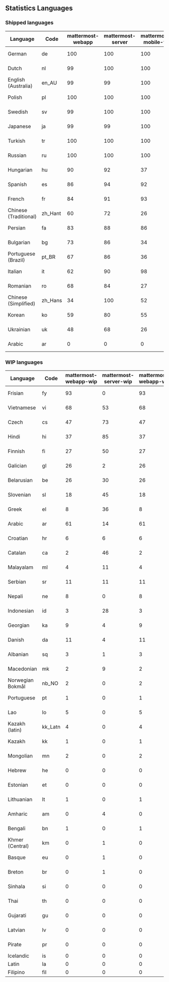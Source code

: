 ## Statistics Languages ##
###  Shipped languages  ###
|Language|Code|mattermost-webapp|mattermost-server|mattermost-mobile-v2|mattermost-desktop|focalboard-webapp|playbooks-webapp|Total|Last Modified|
|---|---|---|---|---|---|---|---|---|---|
|German|de| 100| 100| 100| 100| 100| 100| 99|2023-03-15T14:51:57.874337Z|
|Dutch|nl| 99| 100| 100| 100| 99| 100| 99|2023-03-24T13:16:47.375690Z|
|English (Australia)|en_AU| 99| 99| 100| 100| 100| 99| 99|2023-03-23T08:57:03.826338Z|
|Polish|pl| 100| 100| 100| 100| 100| 100| 99|2023-03-18T17:21:54.667169Z|
|Swedish|sv| 99| 100| 100| 100| 100| 100| 99|2023-03-20T10:54:25.660137Z|
|Japanese|ja| 99| 99| 100| 100| 100| 100| 99|2023-03-21T14:57:22.917574Z|
|Turkish|tr| 100| 100| 100| 100| 100| 100| 98|2023-03-17T10:11:53.359157Z|
|Russian|ru| 100| 100| 100| 100| 75| 59| 97|2023-03-17T09:52:45.233866Z|
|Hungarian|hu| 90| 92| 37| 99| 92| 81| 88|2023-03-08T16:55:25.893488Z|
|Spanish|es| 86| 94| 92| 98| 48| 0| 86|2023-03-24T12:19:50.068130Z|
|French|fr| 84| 91| 93| 96| 86| 27| 85|2023-03-20T09:39:53.812938Z|
|Chinese (Traditional)|zh_Hant| 60| 72| 26| 0| 100| 0| 84|2023-03-08T16:56:39.798390Z|
|Persian|fa| 83| 88| 86| 100| 27| 1| 82|2023-03-08T16:55:14.020989Z|
|Bulgarian|bg| 73| 86| 34| 0| 0| 0| 75|2023-03-08T16:54:50.705692Z|
|Portuguese (Brazil)|pt_BR| 67| 86| 36| 44| 96| 0| 73|2023-03-21T12:48:45.731135Z|
|Italian|it| 62| 90| 98| 5| 64| 0| 72|2023-03-12T17:47:11.540995Z|
|Romanian|ro| 68| 84| 27| 0| 0| 0| 71|2023-03-08T16:56:05.783471Z|
|Chinese (Simplified)|zh_Hans| 34| 100| 52| 100| 100| 0| 68|2023-03-25T18:32:29.238870Z|
|Korean|ko| 59| 80| 55| 99| 92| 8| 66|2023-03-09T23:22:41.243594Z|
|Ukrainian|uk| 48| 68| 26| 79| 54| 0| 55|2023-03-08T16:56:28.774577Z|
|Arabic|ar| 0| 0| 0| 45| 46| 0| 20|2023-03-08T14:17:38.148886Z|
###  WIP languages  ###
|Language|Code|mattermost-webapp-wip|mattermost-server-wip|mattermost-webapp-wip|Total|Last Modified|
|---|---|---|---|---|---|--|
|Frisian|fy| 93| 0| 93| 62|2023-02-16T10:53:34.112562Z|
|Vietnamese|vi| 68| 53| 68| 59|2023-03-01T07:41:44.190635Z|
|Czech|cs| 47| 73| 47| 57|2023-03-24T11:22:32.946925Z|
|Hindi|hi| 37| 85| 37| 49|2023-02-16T10:54:30.415850Z|
|Finnish|fi| 27| 50| 27| 34|2023-02-16T10:53:07.351812Z|
|Galician|gl| 26| 2| 26| 32|2023-02-16T10:53:47.791156Z|
|Belarusian|be| 26| 30| 26| 27|2023-03-04T14:21:26.951925Z|
|Slovenian|sl| 18| 45| 18| 23|2023-01-28T03:31:36.696653Z|
|Greek|el| 8| 36| 8| 22|2023-01-23T11:30:04.120446Z|
|Arabic|ar| 61| 14| 61| 20|2023-03-08T14:17:38.148886Z|
|Croatian|hr| 6| 6| 6| 17|2023-03-20T20:33:39.453510Z|
|Catalan|ca| 2| 46| 2| 15|2023-02-22T22:19:51.633986Z|
|Malayalam|ml| 4| 11| 4| 13|2023-01-20T12:30:29.426169Z|
|Serbian|sr| 11| 11| 11| 13|2023-02-17T12:02:20.741277Z|
|Nepali|ne| 8| 0| 8| 11|2023-01-23T11:32:35.863162Z|
|Indonesian|id| 3| 28| 3| 11|2023-01-20T12:30:26.132977Z|
|Georgian|ka| 9| 4| 9| 8|2023-01-20T12:30:27.511376Z|
|Danish|da| 11| 4| 11| 8|2023-02-28T08:17:12.460986Z|
|Albanian|sq| 3| 1| 3| 8|2023-01-23T11:33:06.934782Z|
|Macedonian|mk| 2| 9| 2| 5|2023-02-16T10:52:34.237243Z|
|Norwegian Bokmål|nb_NO| 2| 0| 2| 4|2023-02-28T08:58:26.819803Z|
|Portuguese|pt| 1| 0| 1| 4|2023-03-14T01:13:44.225644Z|
|Lao|lo| 5| 0| 5| 3|2023-01-28T03:29:57.636840Z|
|Kazakh (latin)|kk_Latn| 4| 0| 4| 3|2023-01-09T16:04:40.142668Z|
|Kazakh|kk| 1| 0| 1| 2|2023-01-20T12:30:28.434837Z|
|Mongolian|mn| 2| 0| 2| 2|2023-02-16T02:00:14.011643Z|
|Hebrew|he| 0| 0| 0| 1|2023-01-20T12:30:24.610278Z|
|Estonian|et| 0| 0| 0| 1|2022-06-16T11:17:55.844464Z|
|Lithuanian|lt| 1| 0| 1| 1|2023-03-24T14:32:09.900394Z|
|Amharic|am| 0| 4| 0| 1|2020-07-04T19:22:35.416407Z|
|Bengali|bn| 1| 0| 1| 1|2022-06-18T00:07:36.707192Z|
|Khmer (Central)|km| 0| 1| 0| 0|2022-05-06T14:27:58.323957Z|
|Basque|eu| 0| 1| 0| 0|2021-06-22T14:46:44.626603Z|
|Breton|br| 0| 1| 0| 0|2022-10-20T14:33:30.929526Z|
|Sinhala|si| 0| 0| 0| 0|2022-10-24T11:26:43.423982Z|
|Thai|th| 0| 0| 0| 0|2022-05-03T14:48:59.991556Z|
|Gujarati|gu| 0| 0| 0| 0|2021-09-27T12:12:04.194601Z|
|Latvian|lv| 0| 0| 0| 0|2022-12-17T23:24:22.390841Z|
|Pirate|pr| 0| 0| 0| 0|2022-06-28T08:46:29.046651Z|
|Icelandic|is| 0| 0| 0| 0||
|Latin|la| 0| 0| 0| 0||
|Filipino|fil| 0| 0| 0| 0||
